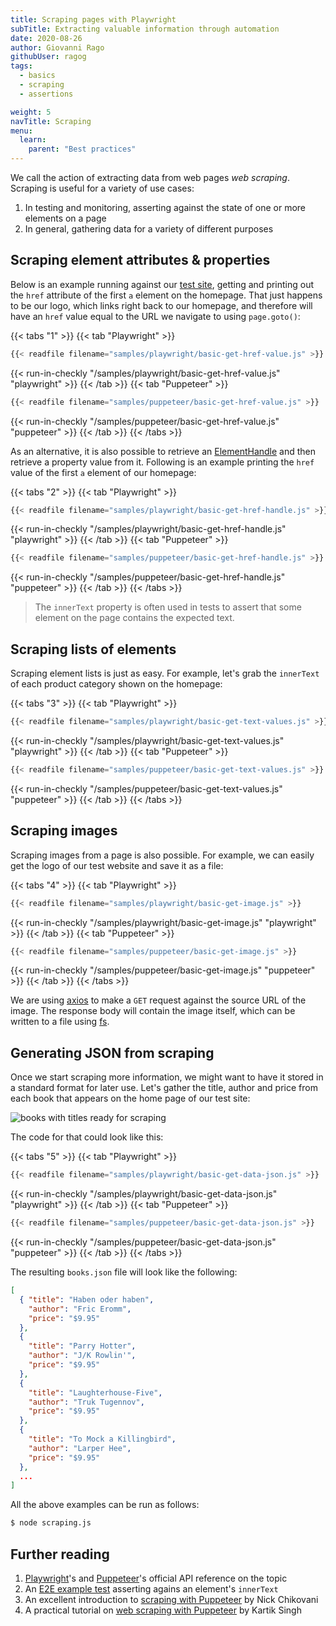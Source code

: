 ```yaml
---
title: Scraping pages with Playwright
subTitle: Extracting valuable information through automation
date: 2020-08-26
author: Giovanni Rago
githubUser: ragog
tags:
  - basics
  - scraping
  - assertions

weight: 5
navTitle: Scraping
menu:
  learn:
    parent: "Best practices"
---
```


We call the action of extracting data from web pages _web scraping_. Scraping is useful for a variety of use cases:

1. In testing and monitoring, asserting against the state of one or more elements on a page
2. In general, gathering data for a variety of different purposes

<!-- more -->

## Scraping element attributes & properties

Below is an example running against our [test site](https://danube-web.shop/), getting and printing out the `href` attribute of the first `a` element on the homepage. That just happens to be our logo, which links right back to our homepage, and therefore will have an `href` value equal to the URL we navigate to using `page.goto()`:

{{< tabs "1" >}}
{{< tab "Playwright" >}}
```js 7
{{< readfile filename="samples/playwright/basic-get-href-value.js" >}}
```
{{< run-in-checkly "/samples/playwright/basic-get-href-value.js" "playwright"  >}}
{{< /tab >}}
{{< tab "Puppeteer" >}}
```js 7
{{< readfile filename="samples/puppeteer/basic-get-href-value.js" >}}
```
{{< run-in-checkly "/samples/puppeteer/basic-get-href-value.js" "puppeteer"  >}}
{{< /tab >}}
{{< /tabs >}}

As an alternative, it is also possible to retrieve an [ElementHandle](hhttps://pptr.dev/#?product=Puppeteer&version=v10.2.0&show=api-class-elementhandle) and then retrieve a property value from it. Following is an example printing the `href` value of the first `a` element of our homepage:

{{< tabs "2" >}}
{{< tab "Playwright" >}}
```js 7,8
{{< readfile filename="samples/playwright/basic-get-href-handle.js" >}}
```
{{< run-in-checkly "/samples/playwright/basic-get-href-handle.js" "playwright"  >}}
{{< /tab >}}
{{< tab "Puppeteer" >}}
```js 7,8
{{< readfile filename="samples/puppeteer/basic-get-href-handle.js" >}}
```
{{< run-in-checkly "/samples/puppeteer/basic-get-href-handle.js" "puppeteer"  >}}
{{< /tab >}}
{{< /tabs >}}

> The `innerText` property is often used in tests to assert that some element on the page contains the expected text.

## Scraping lists of elements

Scraping element lists is just as easy. For example, let's grab the `innerText` of each product category shown on the homepage:

{{< tabs "3" >}}
{{< tab "Playwright" >}}
```js 7-9
{{< readfile filename="samples/playwright/basic-get-text-values.js" >}}
```
{{< run-in-checkly "/samples/playwright/basic-get-text-values.js" "playwright"  >}}
{{< /tab >}}
{{< tab "Puppeteer" >}}
```js 7-9
{{< readfile filename="samples/puppeteer/basic-get-text-values.js" >}}
```
{{< run-in-checkly "/samples/puppeteer/basic-get-text-values.js" "puppeteer"  >}}
{{< /tab >}}
{{< /tabs >}}

## Scraping images

Scraping images from a page is also possible. For example, we can easily get the logo of our test website and save it as a file:

{{< tabs "4" >}}
{{< tab "Playwright" >}}
```js [9,11,12]
{{< readfile filename="samples/playwright/basic-get-image.js" >}}
```
{{< run-in-checkly "/samples/playwright/basic-get-image.js" "playwright"  >}}
{{< /tab >}}
{{< tab "Puppeteer" >}}
```js [9,11,12]
{{< readfile filename="samples/puppeteer/basic-get-image.js" >}}
```
{{< run-in-checkly "/samples/puppeteer/basic-get-image.js" "puppeteer"  >}}
{{< /tab >}}
{{< /tabs >}}

We are using [axios](https://github.com/axios/axios) to make a `GET` request against the source URL of the image. The response body will contain the image itself, which can be written to a file using [fs](https://nodejs.org/api/fs.html).

## Generating JSON from scraping

Once we start scraping more information, we might want to have it stored in a standard format for later use. Let's gather the title, author and price from each book that appears on the home page of our test site:

![books with titles ready for scraping](/samples/images/basics-scraping-1.png)

The code for that could look like this:

{{< tabs "5" >}}
{{< tab "Playwright" >}}
```js
{{< readfile filename="samples/playwright/basic-get-data-json.js" >}}
```
{{< run-in-checkly "/samples/playwright/basic-get-data-json.js" "playwright"  >}}
{{< /tab >}}
{{< tab "Puppeteer" >}}
```js
{{< readfile filename="samples/puppeteer/basic-get-data-json.js" >}}
```
{{< run-in-checkly "/samples/puppeteer/basic-get-data-json.js" "puppeteer"  >}}
{{< /tab >}}
{{< /tabs >}}

The resulting `books.json` file will look like the following:

```json
[
  { "title": "Haben oder haben",
    "author": "Fric Eromm",
    "price": "$9.95"
  },
  {
    "title": "Parry Hotter",
    "author": "J/K Rowlin'",
    "price": "$9.95"
  },
  {
    "title": "Laughterhouse-Five",
    "author": "Truk Tugennov",
    "price": "$9.95"
  },
  {
    "title": "To Mock a Killingbird",
    "author": "Larper Hee",
    "price": "$9.95"
  },
  ...
]
```

All the above examples can be run as follows:

```sh
$ node scraping.js
```

## Further reading
1. [Playwright](https://playwright.dev/docs/assertions#text-content)'s and [Puppeteer](https://pptr.dev/#?product=Puppeteer&version=v10.2.0&show=api-pageevalselector-pagefunction-args)'s official API reference on the topic
2. An [E2E example test](/learn/headless/e2e-coupon/) asserting agains an element's `innerText`
3. An excellent introduction to [scraping with Puppeteer](https://www.toptal.com/puppeteer/headless-browser-puppeteer-tutorial) by Nick Chikovani
4. A practical tutorial on [web scraping with Puppeteer](https://blog.datahut.co/web-scraping-headless-browser-puppeteer/) by Kartik Singh

